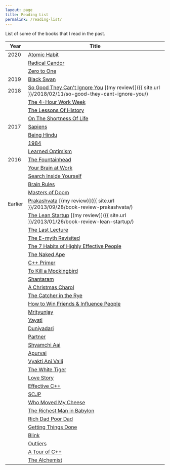 ```yaml
---
layout: page
title: Reading List
permalink: /reading-list/
---
```


List of some of the books that I read in the past.

| Year    	| Title                                                                                           	|
|---------	|-------------------------------------------------------------------------------------------------	|
| 2020    	| [Atomic Habit](https://www.amazon.com/Atomic-Habits-Proven-Build-Break/dp/0735211299)           	|
|         	| [Radical Candor](https://www.amazon.com/Radical-Candor-Revised-Kick-Ass-Humanity/dp/1250235375) 	|
|         	| [Zero to One](https://www.amazon.com/Zero-One-Notes-Startups-Future/dp/0804139296)              	|
| 2019    	| [Black Swan](https://www.amazon.com/Black-Swan-Improbable-Robustness-Fragility/dp/081297381X)   	|
| 2018    	| [So Good They Can't Ignore You](https://www.amazon.com/gp/product/1455509124) [(my review)]({{ site.url }}/2018/02/11/so-good-they-cant-ignore-you/)                   	|
|         	| [The 4-Hour Work Week](https://www.amazon.com/gp/product/0091929113)                            	|
|         	| [The Lessons Of History](https://www.amazon.com/gp/product/143914995X)                          	|
|         	| [On The Shortness Of Life](https://www.amazon.com/gp/product/B00UMAQLG0)                        	|
| 2017    	| [Sapiens](https://www.amazon.com/gp/product/0062316095)                                         	|
|         	| [Being Hindu](https://www.amazon.com/gp/product/0143425323)                                     	|
|         	| [1984](https://www.amazon.com/gp/product/0451524934)                                            	|
|         	| [Learned Optimism](https://www.amazon.com/gp/product/1400078393)                                	|
| 2016    	| [The Fountainhead](https://www.amazon.com/gp/product/0451191153)                                	|
|         	| [Your Brain at Work](https://www.amazon.com/gp/product/0061771295)                              	|
|         	| [Search Inside Yourself](https://www.amazon.com/gp/product/0062116932)                          	|
|         	| [Brain Rules](https://www.amazon.com/gp/product/098326337X)                                     	|
|         	| [Masters of Doom](https://www.amazon.com/gp/product/0812972155)                                 	|
| Earlier 	| [Prakashvata](https://www.amazon.in/gp/product/B00IBYD0QS) [(my review)]({{ site.url }}/2013/09/28/book-review-prakashvata/)                           |
|         	| [The Lean Startup](https://www.amazon.com/gp/product/0307887898) [(my review)]({{ site.url }}/2013/01/26/book-review-lean-startup/)                                	|
|         	| [The Last Lecture](https://www.amazon.com/gp/product/1401323251)                                	|
|         	| [The E-myth Revisited](https://www.amazon.com/gp/product/0887307280)                            	|
|         	| [The 7 Habits of Highly Effective People](https://www.amazon.com/gp/product/1451639619)         	|
|         	| [The Naked Ape](https://www.amazon.com/gp/product/0385334303)                                   	|
|         	| [C++ Primer](https://www.amazon.com/gp/product/0321714113)                                      	|
|         	| [To Kill a Mockingbird](https://www.amazon.com/gp/product/0446310786)                           	|
|         	| [Shantaram](https://www.amazon.com/gp/product/0312330537)                                       	|
|         	| [A Christmas Charol](https://www.amazon.com/gp/product/0486268659)                              	|
|         	| [The Catcher in the Rye](https://www.amazon.com/gp/product/0316769487)                          	|
|         	| [How to Win Friends & Influence People](https://www.amazon.com/gp/product/0671027034)         	|
|         	| [Mrityunjay](https://www.amazon.in/gp/product/8184984111)                                       	|
|         	| [Yayati](https://www.amazon.in/gp/product/8171615880)                                           	|
|         	| [Duniyadari](https://www.amazon.in/gp/product/B00I6ES8NI)                                       	|
|         	| [Partner](https://www.amazon.in/gp/product/8177664298)                                          	|
|         	| [Shyamchi Aai](https://www.amazon.in/gp/product/8177866591)                                    	|
|         	| [Apurvai ](https://www.amazon.in/gp/product/B073M7L3CV)                                         	|
|         	| [Vyakti Ani Valli](https://www.amazon.in/gp/product/8174868984)                                 	|
|         	| [The White Tiger](https://www.amazon.com/gp/product/1416562605)                                 	|
|         	| [Love Story](https://www.amazon.com/gp/product/0380017601)                                      	|
|         	| [Effective C++](https://www.amazon.com/gp/product/0321334876)                                   	|
|         	| [SCJP](https://www.amazon.com/gp/product/0071591060)                                            	|
|         	| [Who Moved My Cheese](https://www.amazon.com/gp/product/0399144463)                             	|
|         	| [The Richest Man in Babylon](https://www.amazon.com/gp/product/0451205367)                      	|
|         	| [Rich Dad Poor Dad](https://www.amazon.com/gp/product/1612680011)                              	|
|         	| [Getting Things Done](https://www.amazon.com/gp/product/0143126563)                             	|
|         	| [Blink](https://www.amazon.com/gp/product/0316010669)                                           	|
|         	| [Outliers](https://www.amazon.com/gp/product/0316017930)                                        	|
|         	| [A Tour of C++](https://www.amazon.com/gp/product/0321958314)                                   	|
|         	| [The Alchemist](https://www.amazon.com/gp/product/0062315005)                                   	|
